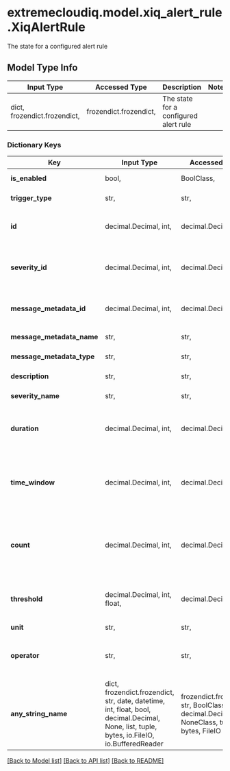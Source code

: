 # extremecloudiq.model.xiq_alert_rule.XiqAlertRule

The state for a configured alert rule

## Model Type Info
Input Type | Accessed Type | Description | Notes
------------ | ------------- | ------------- | -------------
dict, frozendict.frozendict,  | frozendict.frozendict,  | The state for a configured alert rule | 

### Dictionary Keys
Key | Input Type | Accessed Type | Description | Notes
------------ | ------------- | ------------- | ------------- | -------------
**is_enabled** | bool,  | BoolClass,  | True if this rule is active and enabled. | 
**trigger_type** | str,  | str,  | The configured trigger type of the rule. | 
**id** | decimal.Decimal, int,  | decimal.Decimal,  | The unique identifier | value must be a 64 bit integer
**severity_id** | decimal.Decimal, int,  | decimal.Decimal,  | The severity identifier. The currently supported severity IDs are 1 for critical, 2 for warning, and 3 for info. | value must be a 64 bit integer
**message_metadata_id** | decimal.Decimal, int,  | decimal.Decimal,  | The identifier for the unique message type that corresponds to this rule. | value must be a 64 bit integer
**message_metadata_name** | str,  | str,  | The display name for the message. | [optional] 
**message_metadata_type** | str,  | str,  | The type of the message. | [optional] 
**description** | str,  | str,  | This is a description for the alert rule. | [optional] 
**severity_name** | str,  | str,  | The display name for the alert severity. | [optional] 
**duration** | decimal.Decimal, int,  | decimal.Decimal,  | Has value when trigger_type is \&quot;DEFERRED\&quot;. The deferred duration, in seconds. | [optional] value must be a 32 bit integer
**time_window** | decimal.Decimal, int,  | decimal.Decimal,  | Has value when trigger_type is \&quot;REPEATED\&quot;. The time window to count the number of repeated messages, in seconds. | [optional] value must be a 32 bit integer
**count** | decimal.Decimal, int,  | decimal.Decimal,  | Has value when trigger_type is \&quot;REPEATED\&quot;. The lower bound of the number of messages required to trigger this rule. | [optional] value must be a 32 bit integer
**threshold** | decimal.Decimal, int, float,  | decimal.Decimal,  | Has value when type is \&quot;METRIC\&quot;. The threshold for the message. | [optional] value must be a 64 bit float
**unit** | str,  | str,  | The unit of this threshold | [optional] 
**operator** | str,  | str,  | Has value when message_metadata_type is \&quot;METRIC\&quot;. The operator to compare against the threshold. | [optional] 
**any_string_name** | dict, frozendict.frozendict, str, date, datetime, int, float, bool, decimal.Decimal, None, list, tuple, bytes, io.FileIO, io.BufferedReader | frozendict.frozendict, str, BoolClass, decimal.Decimal, NoneClass, tuple, bytes, FileIO | any string name can be used but the value must be the correct type | [optional]

[[Back to Model list]](../../README.md#documentation-for-models) [[Back to API list]](../../README.md#documentation-for-api-endpoints) [[Back to README]](../../README.md)

